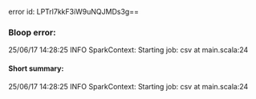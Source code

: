error id: LPTrl7kkF3iW9uNQJMDs3g==
### Bloop error:

25/06/17 14:28:25 INFO SparkContext: Starting job: csv at main.scala:24
#### Short summary: 

25/06/17 14:28:25 INFO SparkContext: Starting job: csv at main.scala:24